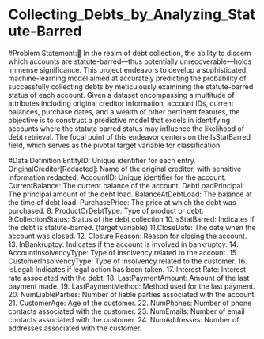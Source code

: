 # Collecting_Debts_by_Analyzing_Statute-Barred
#Problem Statement:
In the realm of debt collection, the ability to discern which accounts are statute-barred—thus potentially unrecoverable—holds immense significance. This project endeavors to develop a sophisticated machine-learning model aimed at accurately predicting the probability of successfully collecting debts by meticulously examining the statute-barred status of each account.
Given a dataset encompassing a multitude of attributes including original creditor information, account IDs, current balances, purchase dates, and a wealth of other pertinent features, the objective is to construct a predictive model that excels in identifying accounts where the statute barred status may influence the likelihood of debt retrieval.
The focal point of this endeavor centers on the IsStatBarred field, which serves as the pivotal target variable for classification. 


#Data Definition
EntityID: Unique identifier for each entry.
OriginalCreditor[Redacted]: Name of the original creditor, with sensitive information redacted.
AccountID: Unique identifier for the account.
CurrentBalance: The current balance of the account.
DebtLoadPrincipal: The principal amount of the debt load.
BalanceAtDebtLoad: The balance at the time of debt load.
PurchasePrice: The price at which the debt was purchased.
8. ProductOrDebtType: Type of product or debt.
9.CollectionStatus: Status of the debt collection
10.IsStatBarred: Indicates if the debt is statute-barred. (target variable)
11.CloseDate: The date when the account was closed.
12. Closure Reason: Reason for closing the account.
13. InBankruptcy: Indicates if the account is involved in bankruptcy.
14. AccountInsolvencyType: Type of insolvency related to the account.
15. CustomerInsolvencyType: Type of insolvency related to the customer.
16. IsLegal: Indicates if legal action has been taken.
17. Interest Rate: Interest rate associated with the debt.
18. LastPaymentAmount: Amount of the last payment made.
19. LastPaymentMethod: Method used for the last payment.
20. NumLiableParties: Number of liable parties associated with the account.
21. CustomerAge: Age of the customer.
22. NumPhones: Number of phone contacts associated with the customer.
23. NumEmails: Number of email contacts associated with the customer.
24. NumAddresses: Number of addresses associated with the customer.

